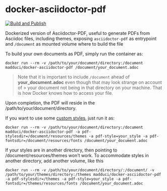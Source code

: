 # docker-asciidoctor-pdf

[![Build and Publish](https://github.com/madduci/docker-asciidoctor-pdf/actions/workflows/build.yaml/badge.svg?branch=master)](https://github.com/madduci/docker-asciidoctor-pdf/actions/workflows/build.yaml)

Dockerized version of Asciidoctor-PDF, useful to generate PDFs from Asciidoc files, including themes, exposing `asciidoctor-pdf` as entrypoint and `/document` as mounted volume where to build the file

To build your own documents as PDF, simply run the container as:

`docker run --rm -v /path/to/your/document/directory:/document madduci/docker-asciidoctor-pdf /document/your_document.adoc`

> Note that it is important to include `/document` ahead of **your_document.adoc** even though that may look strange on account of > your document not being in that directory on your machine. That is how Docker knows how to access your file.

Upon completion, the PDF will reside in the /path/to/your/document/directory.

If you want to use some [custom styles](https://github.com/asciidoctor/asciidoctor-pdf/blob/master/docs/theming-guide.adoc), just run it as:

`docker run --rm -v /path/to/your/document/directory:/document madduci/docker-asciidoctor-pdf -a pdf-stylesdir=/document/resources/themes -a pdf-style=your_style -a pdf-fontsdir=/document/resources/fonts /document/your_document.adoc`

If your styles are in another directory, then pointing to /document/resources/themes won't work. To accommodate styles in another directory, add another volume, like this

`docker run --rm -v /path/to/your/document/directory/:/document/ -v /path/to/your/themes/directory:/themes madduci/docker-asciidoctor-pdf -a pdf-stylesdir=/themes -a pdf-style=your_style -a pdf-fontsdir=/themes/resources/fonts /document/your_document.adoc`
